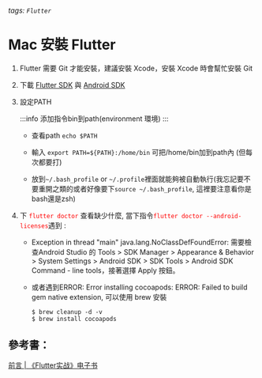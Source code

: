 ###### tags: `Flutter`
# **Mac 安裝 Flutter**

1. Flutter 需要 Git 才能安裝，建議安裝 Xcode，安裝 Xcode 時會幫忙安裝 Git
2. 下載 [Flutter SDK](https://flutter.dev/docs/get-started/install/macos) 與 [Android SDK](https://developer.android.com/studio)
3. 設定PATH

    :::info
    添加指令bin到path(environment 環境) 
    :::

    - 查看path `echo $PATH`
    
    - 輸入 `export PATH=${PATH}:/home/bin` 可把/home/bin加到path內 (但每次都要打)
    - 放到`~/.bash_profile` or `~/.profile`裡面就能夠被自動執行(我忘記要不要重開之類的或者好像要下`source ~/.bash_profile`, 這裡要注意看你是bash還是zsh)

4. 下 <font color="red">`flutter doctor`</font> 查看缺少什麼, 當下指令<font color="red">`flutter doctor --android-licenses`</font>遇到 : 
    - Exception in thread "main" java.lang.NoClassDefFoundError: 需要檢查Android Studio 的 Tools > SDK Manager > Appearance & Behavior  > System Settings > Android SDK > SDK Tools > Android SDK Command - line tools，接著選擇 Apply 按鈕。
    - 或者遇到ERROR: Error installing cocoapods: ERROR: Failed to build gem native extension, 可以使用 brew 安裝

        ```shell=zsh
        $ brew cleanup -d -v 
        $ brew install cocoapods
        ```


## 參考書：

[前言 | 《Flutter实战》电子书](https://book.flutterchina.club/#%E7%BC%98%E8%B5%B7)